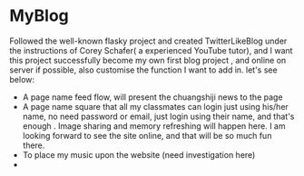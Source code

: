 # MyBlog
Followed  the well-known flasky project and created TwitterLikeBlog under the instructions of Corey Schafer( a experienced YouTube tutor), and I want this project successfully become my own first blog project , and online on server if possible, also customise the function I want to add in. let's see below:

- A page name feed flow, will present the chuangshiji news to the page 
- A page name square that all my classmates can login just using his/her name, no need password or email, just login using their name, and that's enough . Image sharing and memory refreshing will happen here. I am looking forward to see the site online, and that will be so much fun there.
- To place my music upon the website (need investigation here)
- 